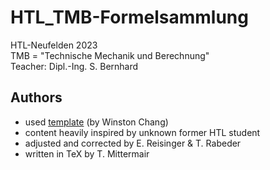 # HTL_TMB-Formelsammlung
HTL-Neufelden 2023  
TMB = "Technische Mechanik und Berechnung"  
Teacher: Dipl.-Ing. S. Bernhard

## Authors
- used [template](https://github.com/wch/latexsheet) (by Winston Chang)
- content heavily inspired by unknown former HTL student
- adjusted and corrected by E. Reisinger & T. Rabeder
- written in TeX by T. Mittermair
